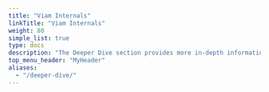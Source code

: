 ```yaml
---
title: "Viam Internals"
linkTitle: "Viam Internals"
weight: 80
simple_list: true
type: docs
description: "The Deeper Dive section provides more in-depth information on Viam's architecture, operations, and communication methods."
top_menu_header: "MyHeader"
aliases:
  - "/deeper-dive/"
---
```

